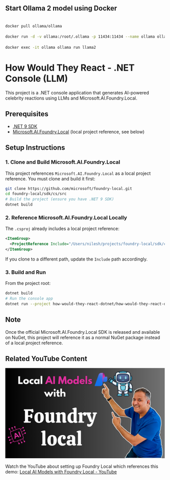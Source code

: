 ## Start Ollama 2 model using Docker

```bash

docker pull ollama/ollama

docker run -d -v ollama:/root/.ollama -p 11434:11434 --name ollama ollama/ollama

docker exec -it ollama ollama run llama2

```

# How Would They React - .NET Console (LLM)

This project is a .NET console application that generates AI-powered celebrity reactions using LLMs and Microsoft.AI.Foundry.Local.

## Prerequisites

- [.NET 9 SDK](https://dotnet.microsoft.com/)
- [Microsoft.AI.Foundry.Local](https://github.com/microsoft/foundry-local) (local project reference, see below)

## Setup Instructions

### 1. Clone and Build Microsoft.AI.Foundry.Local

This project references `Microsoft.AI.Foundry.Local` as a local project reference. You must clone and build it first:

```bash
git clone https://github.com/microsoft/foundry-local.git
cd foundry-local/sdk/cs/src
# Build the project (ensure you have .NET 9 SDK)
dotnet build
```

### 2. Reference Microsoft.AI.Foundry.Local Locally

The `.csproj` already includes a local project reference:

```xml
<ItemGroup>
  <ProjectReference Include="/Users/nilesh/projects/foundry-local/sdk/cs/src/Microsoft.AI.Foundry.Local.csproj" />
</ItemGroup>
```

If you clone to a different path, update the `Include` path accordingly.

### 3. Build and Run

From the project root:

```bash
dotnet build
# Run the console app
dotnet run --project how-would-they-react-dotnet/how-would-they-react-dotnet.csproj
```

## Note
Once the official Microsoft.AI.Foundry.Local SDK is released and available on NuGet, this project will reference it as a normal NuGet package instead of a local project reference.

## Related YouTube Content

[![Local AI Models with Foundry Local](../images/Local%20AI%20Models%20with%20Foundry%20Local.png)](https://youtu.be/UYHZY6AbQ-4)

Watch the YouTube about setting up Foundry Local which references this demo:
[Local AI Models with Foundry Local - YouTube](https://youtu.be/UYHZY6AbQ-4)

